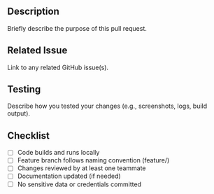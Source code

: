 ## Description
Briefly describe the purpose of this pull request.

## Related Issue
Link to any related GitHub issue(s).

## Testing
Describe how you tested your changes (e.g., screenshots, logs, build output).

## Checklist
- [ ] Code builds and runs locally
- [ ] Feature branch follows naming convention (feature/<description>)
- [ ] Changes reviewed by at least one teammate
- [ ] Documentation updated (if needed)
- [ ] No sensitive data or credentials committed
